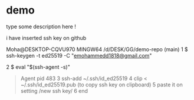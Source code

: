 # demo

type some description here !


i have inserted ssh key on github

Moha@DESKTOP-CQVU970 MINGW64 /d/DESK/GG/demo-repo (main)
1 $ ssh-keygen -t ed25519 -C "emohammedd1818@gmail.com"

2 $ eval "$(ssh-agent -s)"
> Agent pid 483
3 ssh-add ~/.ssh/id_ed25519
4 clip < ~/.ssh/id_ed25519.pub  (to copy ssh key on clipboard)
5 paste it on setting /new ssh key/
6 end


